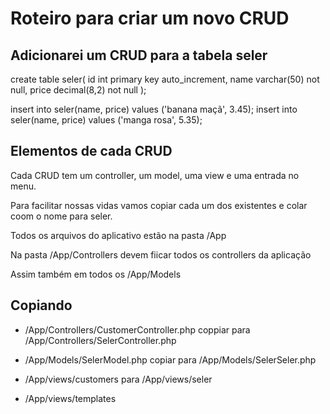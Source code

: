 # Roteiro para criar um novo CRUD

## Adicionarei um CRUD para a tabela seler

create table seler(
  id int primary key auto_increment,
  name varchar(50) not null,
  price decimal(8,2) not null
);

insert into seler(name, price) values ('banana maçã', 3.45);
insert into seler(name, price) values ('manga rosa', 5.35);

## Elementos de cada CRUD

Cada CRUD tem um controller, um model, uma view e uma entrada no menu.

Para facilitar nossas vidas vamos copiar cada um dos existentes e colar coom o nome para seler.

Todos os arquivos do aplicativo estão na pasta
/App

Na pasta /App/Controllers devem fiicar todos os controllers da aplicação

Assim também em todos os /App/Models

## Copiando

- /App/Controllers/CustomerController.php coppiar para /App/Controllers/SelerController.php

- /App/Models/SelerModel.php copiar para /App/Models/SelerSeler.php

- /App/views/customers para /App/views/seler

- /App/views/templates
